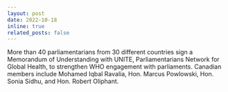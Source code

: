 ```yaml
---
layout: post
date: 2022-10-18
inline: true
related_posts: false
---
```


More than 40 parliamentarians from 30 different countries sign a Memorandum of Understanding with UNITE, Parliamentarians Network for Global Health, to strengthen WHO engagement with parliaments. Canadian members include Mohamed Iqbal Ravalia, Hon. Marcus Powlowski, Hon. Sonia Sidhu, and Hon. Robert Oliphant.
